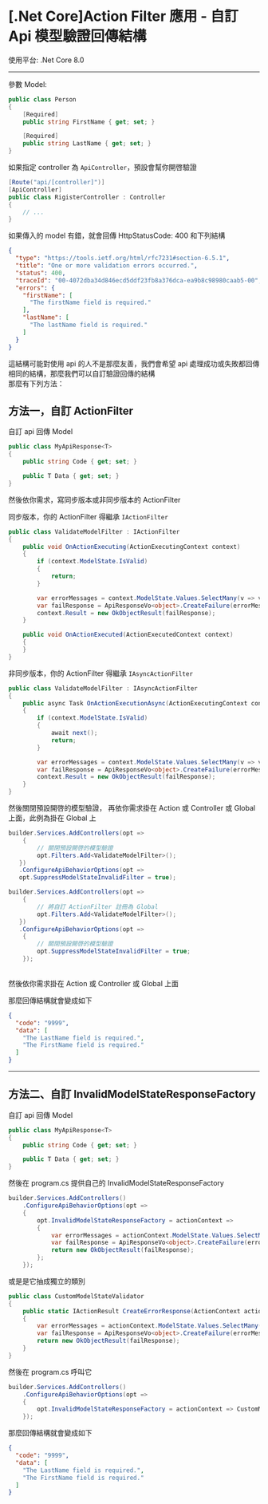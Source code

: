 # [.Net Core]Action Filter 應用 - 自訂 Api 模型驗證回傳結構

使用平台: .Net Core 8.0

---

參數 Model:
```csharp
public class Person
{
    [Required]
    public string FirstName { get; set; }

    [Required]
    public string LastName { get; set; }
}
```
  
如果指定 controller 為 `ApiController`，預設會幫你開啓驗證  

```csharp
[Route("api/[controller]")]
[ApiController]
public class RigisterController : Controller
{
    // ...
}
```

如果傳入的 model 有錯，就會回傳 HttpStatusCode: 400 和下列結構
```json
{
  "type": "https://tools.ietf.org/html/rfc7231#section-6.5.1",
  "title": "One or more validation errors occurred.",
  "status": 400,
  "traceId": "00-4072dba34d846ecd5ddf23fb8a376dca-ea9b8c98980caab5-00",
  "errors": {
    "firstName": [
      "The firstName field is required."
    ],
    "lastName": [
      "The lastName field is required."
    ]
  }
}
```

這結構可能對使用 api 的人不是那麼友善，我們會希望 api 處理成功或失敗都回傳相同的結構，那麼我們可以自訂驗證回傳的結構  
那麼有下列方法：  

## 方法一，自訂 ActionFilter

自訂 api 回傳 Model
```csharp
public class MyApiResponse<T>
{
    public string Code { get; set; }

    public T Data { get; set; }
}
```

然後依你需求，寫同步版本或非同步版本的 ActionFilter  

同步版本，你的 ActionFilter 得繼承 `IActionFilter`
```csharp
public class ValidateModelFilter : IActionFilter
{
    public void OnActionExecuting(ActionExecutingContext context)
    {
        if (context.ModelState.IsValid)
        {
            return;
        }

        var errorMessages = context.ModelState.Values.SelectMany(v => v.Errors.Select(e => e.ErrorMessage));
        var failResponse = ApiResponseVo<object>.CreateFailure(errorMessages.ToList());
        context.Result = new OkObjectResult(failResponse);
    }

    public void OnActionExecuted(ActionExecutedContext context)
    {
    }
}
```

非同步版本，你的 ActionFilter 得繼承 `IAsyncActionFilter`
```csharp
public class ValidateModelFilter : IAsyncActionFilter
{
    public async Task OnActionExecutionAsync(ActionExecutingContext context, ActionExecutionDelegate next)
    {
        if (context.ModelState.IsValid)
        {
            await next();
            return;
        }

        var errorMessages = context.ModelState.Values.SelectMany(v => v.Errors.Select(e => e.ErrorMessage));
        var failResponse = ApiResponseVo<object>.CreateFailure(errorMessages.ToList());
        context.Result = new OkObjectResult(failResponse);
    }
}
```

然後關閉預設開啓的模型驗證，
再依你需求掛在 Action 或 Controller 或 Global 上面，此例為掛在 Global 上
```csharp
builder.Services.AddControllers(opt =>
    {
        // 關閉預設開啓的模型驗證
        opt.Filters.Add<ValidateModelFilter>();
   })
   .ConfigureApiBehaviorOptions(opt => 
   opt.SuppressModelStateInvalidFilter = true);

builder.Services.AddControllers(opt =>
    {
        // 將自訂 ActionFilter 註冊為 Global
        opt.Filters.Add<ValidateModelFilter>();
   })
   .ConfigureApiBehaviorOptions(opt => 
    {
        // 關閉預設開啓的模型驗證
        opt.SuppressModelStateInvalidFilter = true;
    });
```

<br/>然後依你需求掛在 Action 或 Controller 或 Global 上面

那麼回傳結構就會變成如下
```json
{
  "code": "9999",
  "data": [
    "The LastName field is required.",
    "The FirstName field is required."
  ]
}
```

---

## 方法二、自訂 InvalidModelStateResponseFactory

自訂 api 回傳 Model
```csharp
public class MyApiResponse<T>
{
    public string Code { get; set; }

    public T Data { get; set; }
}
```

然後在 program.cs 提供自己的 InvalidModelStateResponseFactory  
```csharp
builder.Services.AddControllers()
    .ConfigureApiBehaviorOptions(opt =>
    {
        opt.InvalidModelStateResponseFactory = actionContext =>
        {
            var errorMessages = actionContext.ModelState.Values.SelectMany(v => v.Errors.Select(e => e.ErrorMessage));
            var failResponse = ApiResponseVo<object>.CreateFailure(errorMessages.ToList());
            return new OkObjectResult(failResponse);
        };
    });
```

或是是它抽成獨立的類別

```csharp
public class CustomModelStateValidator
{
    public static IActionResult CreateErrorResponse(ActionContext actionContext)
    {
        var errorMessages = actionContext.ModelState.Values.SelectMany(v => v.Errors.Select(e => e.ErrorMessage));
        var failResponse = ApiResponseVo<object>.CreateFailure(errorMessages.ToList());
        return new OkObjectResult(failResponse);
    }
}
```
然後在 program.cs 呼叫它
```csharp
builder.Services.AddControllers()
    .ConfigureApiBehaviorOptions(opt =>
    {
        opt.InvalidModelStateResponseFactory = actionContext => CustomModelStateValidator.CreateErrorResponse(actionContext);
    });
```

那麼回傳結構就會變成如下
```json
{
  "code": "9999",
  "data": [
    "The LastName field is required.",
    "The FirstName field is required."
  ]
}
```